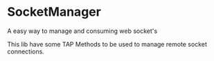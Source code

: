 # SocketManager
A easy way to manage and consuming web socket's

This lib have some TAP Methods to be used to manage remote socket connections.
